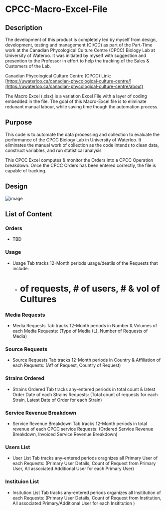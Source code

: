 # CPCC-Macro-Excel-File

## Description
The development of this product is completely led by myself from design, development, testing and management (CI/CD) as part of the Part-Time work at the Canadian Phycological Culture Centre (CPCC) Biology Lab at University of Wateroo. 
It was initiated by myself with suggestion and presention to the Professor in effort to help the tracking of the Sales & Customers of the Lab. 

Canadian Phycological Culture Centre (CPCC) Link: [https://uwaterloo.ca/canadian-phycological-culture-centre/](https://uwaterloo.ca/canadian-phycological-culture-centre/about)

The Macro Excel (.xlsx) is a variation Excel File with a layer of coding embedded in the file. 
The goal of this Macro-Excel file is to eliminate redunant manual labour, while saving time though the automation process. 

## Purpose
This code is to automate the data processing and collection to evaluate the performance of the CPCC Biology Lab in University of Waterloo. 
It eliminates the manual work of collection as the code intends to clean data, construct variables, and run statistical analysis

This CPCC Excel computes & monitor the Orders into a CPCC Operation breakdown. Once the CPCC Orders has been entered correctly, the file is capable of tracking. 

## Design
![image](https://github.com/andykimstar/CPCC-Excel-Automation-Tool/assets/113536228/d2acc607-bdfe-4422-ac5c-c38f5962a732)


## List of Content

### Orders
* TBD

### Usage
* Usage Tab tracks 12-Month periods usage/deatils of the Requests that include:
  - # of requests, # of users, # & vol of Cultures

### Media Requests
* Media Requests Tab tracks 12-Month periods in Number & Volumes of each Media Requests: (Type of Media (L), Number of Requests of Media)

### Source Requests
* Source Requests Tab tracks 12-Month periods in Country & Affiliation of each Requests: (Aff of Request, Country of Request)

### Strains Ordered
* Strains Ordered Tab tracks any-entered periods in total count & latest Order Date of each Strains Requests: (Total count of requests for each Strain, Latest Date of Order for each Strain)

### Service Revenue Breakdown
* Service Revenue Breakdown Tab tracks 12-Month periods in total revenue of each CPCC service Requests: (Ordered Service Revenue Breakdown, Invoiced Service Revenue Breakdown)

### Users List
* User List Tab tracks any-entered periods oragnizes all Primary User of each Requests: (Primary User Details, Count of Request from Primary User, All associated Additional User for each Primary User)

### Instituion List
* Insitution List Tab tracks any-entered periods organizes all Insititution of each Requests: (Primary User Details, Count of Request from Institution, All associated Primary/Additional User for each Insititution )



